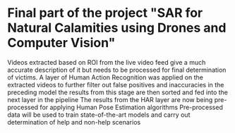 # Final part of the project "SAR for Natural Calamities using Drones and Computer Vision"

Videos extracted based on ROI from the live video feed give a much accurate description of it but needs to be processed for final determination of victims.
A layer of Human Action Recognition was applied on the extracted videos to further filter out false positives and inaccuracies in the preceding model the results from this stage are then sorted and fed into the next layer in the pipeline
The results from the HAR layer are now being pre-processed for applying Human Pose Estimation algorithms
Pre-processed data will be used to train state-of-the-art models and carry out determination of help and non-help scenarios
